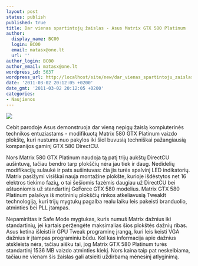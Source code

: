 ```yaml
---
layout: post
status: publish
published: true
title: Dar vienas spartintojų žaislas - Asus Matrix GTX 580 Platinum
author:
  display_name: BC00
  login: BC00
  email: matasx@one.lt
  url: ''
author_login: BC00
author_email: matasx@one.lt
wordpress_id: 5637
wordpress_url: http://localhost/site/new/dar_vienas_spartintoju_zaislas__asus_matrix_gtx_580_platinum/
date: '2011-03-02 20:12:05 +0200'
date_gmt: '2011-03-02 20:12:05 +0200'
categories:
- Naujienos
---
```

<div class="imgright"><img src="http://www.part.lt/img/c6d5ae16cfbe7e2699fa98e0acb0ae36366.jpg"  /></div>
<p>Cebit parodoje Asus demonstruoja dar vieną nepigų žaislą kompiuterinės technikos entuziastams - modifikuotą Matrix 580 GTX Platinum vaizdo plokštę, kuri nustums nuo pakylos iki šiol buvusią techniškai pažangiausią kompanijos gaminį GTX 580 DirectCU.</p>
<p>Nors Matrix 580 GTX Platinum naudoja tą patį trijų aukštų DirectCU aušintuvą, tačiau bendro tarp plokščių nėra jau tiek ir daug. Nedidelių modifikacijų sulaukė ir pats aušintuvas: čia jis turės spalvinį LED indikatorių. Matrix pasižymi visiškai nauja montažine plokšte, kurioje išdėstytos net 16 elektros tiekimo fazių, o tai šešiomis fazėmis daugiau už DirectCU bei aštuoniomis už standartinį GeForce GTX 580 modelius. Matrix GTX 580 Platinum palaikys iš motininių plokščių rinkos atkeliavusią TweakIt technologiją, kuri trijų mygtukų pagalba realu laiku leis pakeisti branduolio, atminties bei PLL įtampas.</p>
<p>Nepamirštas ir Safe Mode mygtukas, kuris numuš Matrix dažnius iki standartinių, jei kartais peržengėte maksimalias šios plokštės dažnių ribas. Asus ketina išleisti ir GPU Tweak programinę įrangą, kuri leis keisti VGA dažnius ir įtampas programiniu būdu. Kol kas informacija apie dažnius atskleista nėra, tačiau aišku tai, jog Matrix GTX 580 Platinum turės standartinį 1536 MB vaizdo atminties kiekį. Nors kaina taip pat neskelbiama, tačiau ne vienam šis žaislas gali atsieiti uždirbamą mėnesinį atlyginimą.</p>
